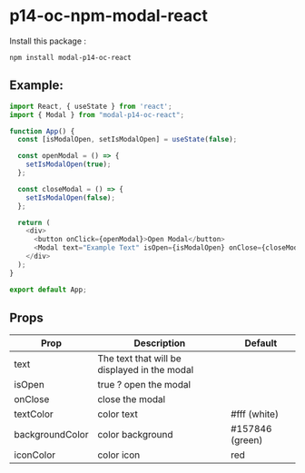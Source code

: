 # p14-oc-npm-modal-react

Install this package :
```
npm install modal-p14-oc-react
```

## Example:
```js
import React, { useState } from 'react';
import { Modal } from "modal-p14-oc-react";

function App() {
  const [isModalOpen, setIsModalOpen] = useState(false);

  const openModal = () => {
    setIsModalOpen(true);
  };

  const closeModal = () => {
    setIsModalOpen(false);
  };

  return (
    <div>
      <button onClick={openModal}>Open Modal</button>
      <Modal text="Example Text" isOpen={isModalOpen} onClose={closeModal} textColor="#fff" backgroundColor="#157846" iconColor="red"/>
    </div>
  );
}

export default App;
```

##  Props

| Prop              | Description                                   | Default     |     
|-------------------|-----------------------------------------------|-------------|
| text              | The text that will be displayed in the modal |             |
| isOpen            | true ? open the modal         |
| onClose           | close the modal       |             |
| textColor         | color text          | #fff (white)|
| backgroundColor   | color background             | #157846 (green) |
| iconColor   | color icon           | red |